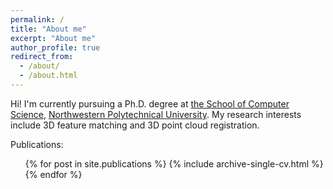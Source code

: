 ```yaml
---
permalink: /
title: "About me"
excerpt: "About me"
author_profile: true
redirect_from: 
  - /about/
  - /about.html
---
```


Hi! I'm currently pursuing a Ph.D. degree at [the School of Computer Science](https://jsj.nwpu.edu.cn/), [Northwestern Polytechnical University](https://www.nwpu.edu.cn/). My research interests include 3D feature matching and 3D point cloud registration.

Publications:
  <ul>{% for post in site.publications %}
    {% include archive-single-cv.html %}
  {% endfor %}</ul>
  

